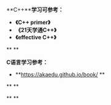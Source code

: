 **C++****学习可参考：**

* **《C++ primer》**
* **《21天学通C++》**
* **《effective C++》**

**
**

**C语言学习参考：**

* **<https://akaedu.github.io/book/>
**

**
**

**
**